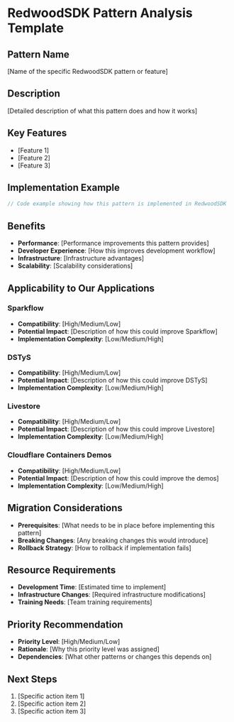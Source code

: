 # RedwoodSDK Pattern Analysis Template

## Pattern Name
[Name of the specific RedwoodSDK pattern or feature]

## Description
[Detailed description of what this pattern does and how it works]

## Key Features
- [Feature 1]
- [Feature 2]
- [Feature 3]

## Implementation Example
```typescript
// Code example showing how this pattern is implemented in RedwoodSDK
```

## Benefits
- **Performance**: [Performance improvements this pattern provides]
- **Developer Experience**: [How this improves development workflow]
- **Infrastructure**: [Infrastructure advantages]
- **Scalability**: [Scalability considerations]

## Applicability to Our Applications
### Sparkflow
- **Compatibility**: [High/Medium/Low]
- **Potential Impact**: [Description of how this could improve Sparkflow]
- **Implementation Complexity**: [Low/Medium/High]

### DSTyS
- **Compatibility**: [High/Medium/Low]
- **Potential Impact**: [Description of how this could improve DSTyS]
- **Implementation Complexity**: [Low/Medium/High]

### Livestore
- **Compatibility**: [High/Medium/Low]
- **Potential Impact**: [Description of how this could improve Livestore]
- **Implementation Complexity**: [Low/Medium/High]

### Cloudflare Containers Demos
- **Compatibility**: [High/Medium/Low]
- **Potential Impact**: [Description of how this could improve the demos]
- **Implementation Complexity**: [Low/Medium/High]

## Migration Considerations
- **Prerequisites**: [What needs to be in place before implementing this pattern]
- **Breaking Changes**: [Any breaking changes this would introduce]
- **Rollback Strategy**: [How to rollback if implementation fails]

## Resource Requirements
- **Development Time**: [Estimated time to implement]
- **Infrastructure Changes**: [Required infrastructure modifications]
- **Training Needs**: [Team training requirements]

## Priority Recommendation
- **Priority Level**: [High/Medium/Low]
- **Rationale**: [Why this priority level was assigned]
- **Dependencies**: [What other patterns or changes this depends on]

## Next Steps
1. [Specific action item 1]
2. [Specific action item 2]
3. [Specific action item 3]

